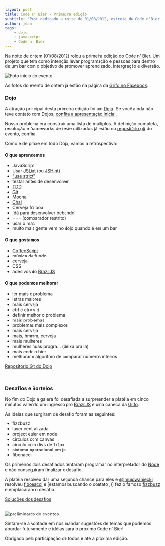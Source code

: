 ```yaml
---
layout: post
title: Code n' Bier - Primeira edição
subtitle: "Post dedicado a noite de 01/08/2012, estreia do Code n'Bier, primeiro Dojo de programação em um bar"
author: jean
tags:
    - dojo
    - javascript
    - Code n' Bier
---
```


Na noite de ontem (01/08/2012) rolou a primeira edição do [Code n' Bier](//codenbier.com). Um projeto que tem como intenção levar programação e pessoas para dentro de um bar com o objetivo de promover aprendizado, intergração e diversão.

<img src="http://fbcdn-sphotos-h-a.akamaihd.net/hphotos-ak-ash3/558426_487435217951964_1110157710_n.jpg" alt="Foto início do evento">

As fotos do evento de ontem já estão na página da [Grifo no Facebook](//www.facebook.com/grifotecnologia).

### Dojo
A atração principal desta primeira edição foi um [Dojo](//codingdojo.org). Se você ainda não teve contato com Dojos, [confira a apresentação inicial](//speakerdeck.com/u/jcemer/p/dojo-grifo).

Nosso problema era construir uma lista de múltiplos. A definição completa, resolução e frameworks de teste utilizados já estão no [repositório git](//github.com/grifo/codenbier/tree/dojo-2012-08-01) do evento, confira.

Como é de praxe em todo Dojo, vamos a retrospectiva:

#### O que aprendemos
* JavaScript
* Usar [JSLint](//www.jslint.com/) (ou [JSHint](//www.jshint.com/))
* ["use strict"](//developer.mozilla.org/en/JavaScript/Strict_mode)
* testar antes de desenvolver
* [TDD](//en.wikipedia.org/wiki/Test-driven_development)
* [Git](//git-scm.com)
* [Mocha](//visionmedia.github.com/mocha)
* [Chai](//chaijs.com)
* Cerveja foi boa
* 'dá para desenvolver bebendo'
* === (comparador restrito)
* usar o mac
* muito mais gente vem no dojo quando é em um bar

#### O que gostamos
* [CoffeeScript](//coffeescript.org)
* música de fundo
* cerveja
* CSS
* adesivos do [BrazilJS](//braziljs.com.br)

#### O que podemos melhorar
* ler mais o problema
* letras maiores
* mais cerveja
* ctrl c ctrv v :(
* definir melhor o problema
* mais problemas
* problemas mais complexos
* mais cerveja
* mais, hmmm, cerveja
* mais mulheres
* mulheres nuas progra… (deixa pra lá)
* mais code n bier
* melhorar o algoritmo de comparar números inteiros

<a href="//github.com/grifo/codenbier/tree/dojo-2012-08-01" class="btn">Repositório Git do Dojo</a>

<br>

### Desafios e Sorteios

No fim do Dojo a galera foi desafiada a surpreender a platéia em cinco minutos valendo um ingresso pro [BrazilJS](//braziljs.com.br) e uma caneca da [Grifo](//gri.fo).

As ideias que surgiram de desafio foram as seguintes:

* fizzbuzz
* layer centralizada
* project euler em node
* circulos com canvas
* circulo com divs de 1x1px
* sistema operacional em js
* fibonacci

Os primeiros dois desafiados tentaram programar no interpretador do [Node](//nodejs.org) e não conseguiram finalizar o desafio. 

A platéia resolveu dar uma segunda chance para eles e [@jmurowaniecki](//twitter.com/jmurowaniecki) resolveu [fibonacci](//gist.github.com/3236557) e [estamos buscando o contato ;)] fez o famoso [fizzbuzz](https://gist.github.com/3236557) e emplacaram o desafio.

<a href="//gist.github.com/3236557" class="btn">Soluções dos desafios</a>


<br>

<img src="http://fbcdn-sphotos-a-a.akamaihd.net/hphotos-ak-snc7/292999_487434904618662_479875027_n.jpg" alt="preliminares do eventos">

Sintam-se a vontade em nos mandar sugestões de temas que podemos abordar futuramente e idéias para o próximo Code n' Bier!

Obrigado pela participação de todos e até a próxima edição.